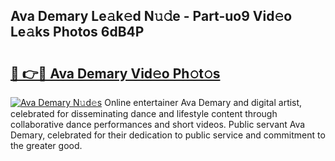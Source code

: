 ## Ava Demary Le𝚊k𝚎d N𝚞𝚍e - Part-uo9 Vid𝚎o Le𝚊ks Photos 6dB4P

# <h2><a href="http://fbea5u.evod.top/?m=Ava+Demary">🔗 👉🔴 Ava Demary Vid𝚎o Ph𝚘t𝚘s</a></h2>

[![Ava Demary N𝚞d𝚎s](https://i.imgur.com/8V9OHl7.gif)](http://fbea5u.evod.top/?m=Ava+Demary)
Online entertainer Ava Demary and digital artist, celebrated for disseminating dance and lifestyle content through collaborative dance performances and short videos. Public servant Ava Demary, celebrated for their dedication to public service and commitment to the greater good. 
